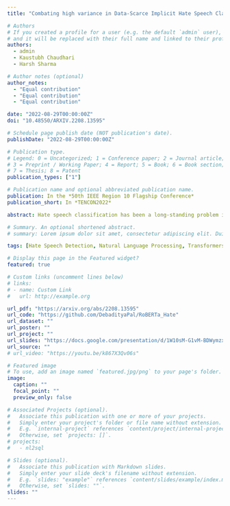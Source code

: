 ```yaml
---
title: "Combating high variance in Data-Scarce Implicit Hate Speech Classification"

# Authors
# If you created a profile for a user (e.g. the default `admin` user), write the username (folder name) here
# and it will be replaced with their full name and linked to their profile.
authors:
  - admin
  - Kaustubh Chaudhari
  - Harsh Sharma

# Author notes (optional)
author_notes:
  - "Equal contribution"
  - "Equal contribution"
  - "Equal contribution"

date: "2022-08-29T00:00:00Z"
doi: "10.48550/ARXIV.2208.13595"

# Schedule page publish date (NOT publication's date).
publishDate: "2022-08-29T00:00:00Z"

# Publication type.
# Legend: 0 = Uncategorized; 1 = Conference paper; 2 = Journal article;
# 3 = Preprint / Working Paper; 4 = Report; 5 = Book; 6 = Book section;
# 7 = Thesis; 8 = Patent
publication_types: ["1"]

# Publication name and optional abbreviated publication name.
publication: In the *50th IEEE Region 10 Flagship Conference*
publication_short: In *TENCON2022*

abstract: Hate speech classification has been a long-standing problem in natural language processing. However, even though there are numerous hate speech detection methods, they usually overlook a lot of hateful statements due to them being implicit in nature. Developing datasets to aid in the task of implicit hate speech classification comes with its own challenges; difficulties are nuances in language, varying definitions of what constitutes hate speech, and the labor-intensive process of annotating such data. This had led to a scarcity of data available to train and test such systems, which gives rise to high variance problems when parameter-heavy transformer-based models are used to address the problem. In this paper, we explore various optimization and regularization techniques and develop a novel RoBERTa-based model that achieves state-of-the-art performance.

# Summary. An optional shortened abstract.
# summary: Lorem ipsum dolor sit amet, consectetur adipiscing elit. Duis posuere tellus ac convallis placerat. Proin tincidunt magna sed ex sollicitudin condimentum.

tags: [Hate Speech Detection, Natural Language Processing, Transformers]

# Display this page in the Featured widget?
featured: true

# Custom links (uncomment lines below)
# links:
# - name: Custom Link
#   url: http://example.org

url_pdf: "https://arxiv.org/abs/2208.13595"
url_code: "https://github.com/DebadityaPal/RoBERTa_Hate"
url_dataset: ""
url_poster: ""
url_project: ""
url_slides: "https://docs.google.com/presentation/d/1W10sM-G1vM-BDWymzxSA9zEWEYNCvuLBLQbiBt2nkQo/edit?usp=sharing"
url_source: ""
# url_video: "https://youtu.be/k867X3Qv06s"

# Featured image
# To use, add an image named `featured.jpg/png` to your page's folder.
image:
  caption: ""
  focal_point: ""
  preview_only: false

# Associated Projects (optional).
#   Associate this publication with one or more of your projects.
#   Simply enter your project's folder or file name without extension.
#   E.g. `internal-project` references `content/project/internal-project/index.md`.
#   Otherwise, set `projects: []`.
# projects:
#   - nl2sql

# Slides (optional).
#   Associate this publication with Markdown slides.
#   Simply enter your slide deck's filename without extension.
#   E.g. `slides: "example"` references `content/slides/example/index.md`.
#   Otherwise, set `slides: ""`.
slides: ""
---
```

